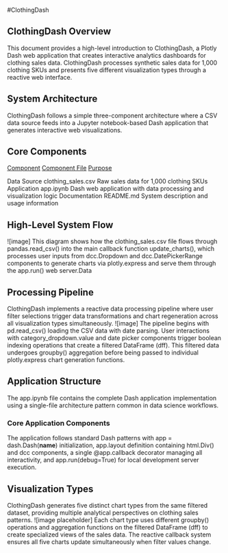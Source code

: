 #ClothingDash
## ClothingDash Overview
This document provides a high-level introduction to ClothingDash, a Plotly Dash web application that creates interactive analytics dashboards for clothing sales data. ClothingDash processes synthetic sales data for 1,000 clothing SKUs and presents five different visualization types through a reactive web interface.

## System Architecture
ClothingDash follows a simple three-component architecture where a CSV data source feeds into a Jupyter notebook-based Dash application that generates interactive web visualizations.

## Core Components
<ins>Component</ins>	        <ins>Component File</ins>	                  <ins>Purpose</ins>

Data Source	                       clothing_sales.csv	                         Raw sales data for 1,000 clothing SKUs
Application	                       app.ipynb	                                 Dash web application with data processing and visualization logic
Documentation	                     README.md	                                 System description and usage information


## High-Level System Flow
![image]
This diagram shows how the clothing_sales.csv file flows through pandas.read_csv() into the main callback function update_charts(), which processes user inputs from dcc.Dropdown and dcc.DatePickerRange components to generate charts via plotly.express and serve them through the app.run() web server.Data 

## Processing Pipeline
ClothingDash implements a reactive data processing pipeline where user filter selections trigger data transformations and chart regeneration across all visualization types simultaneously.
![image]
The pipeline begins with pd.read_csv() loading the CSV data with date parsing. User interactions with category_dropdown.value and date picker components trigger boolean indexing operations that create a filtered DataFrame (dff). This filtered data undergoes groupby() aggregation before being passed to individual plotly.express chart generation functions.

## Application Structure
The app.ipynb file contains the complete Dash application implementation using a single-file architecture pattern common in data science workflows.

### Core Application Components

The application follows standard Dash patterns with app = dash.Dash(__name__) initialization, app.layout definition containing html.Div() and dcc components, a single @app.callback decorator managing all interactivity, and app.run(debug=True) for local development server execution.

## Visualization Types
ClothingDash generates five distinct chart types from the same filtered dataset, providing multiple analytical perspectives on clothing sales patterns.
![image placeholder]
Each chart type uses different groupby() operations and aggregation functions on the filtered DataFrame (dff) to create specialized views of the sales data. The reactive callback system ensures all five charts update simultaneously when filter values change.



